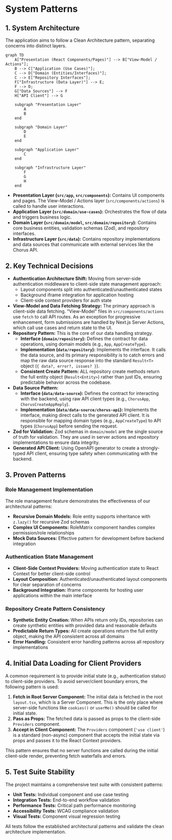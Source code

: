 # System Patterns

## 1. System Architecture

The application aims to follow a Clean Architecture pattern, separating concerns into distinct layers.

```mermaid
graph TD
    A["Presentation (React Components/Pages)"] --> B["View-Model / Actions"];
    B --> C["Application (Use Cases)"];
    C --> D["Domain (Entities/Interfaces)"];
    C --> E["Repository Interfaces"];
    F["Infrastructure (Data Layer)"] --> E;
    F --> D;
    G["Data Sources"] --> F
    H["API Client"] --> G

    subgraph "Presentation Layer"
        A
        B
    end

    subgraph "Domain Layer"
        D
        E
    end

    subgraph "Application Layer"
        C
    end

    subgraph "Infrastructure Layer"
        F
        G
        H
    end

```

- **Presentation Layer (`src/app`, `src/components`):** Contains UI components and pages. The View-Model / Actions layer (`src/components/actions`) is called to handle user interactions.
- **Application Layer (`src/domain/use-cases`):** Orchestrates the flow of data and triggers business logic.
- **Domain Layer (`src/domain/model`, `src/domain/repository`):** Contains core business entities, validation schemas (Zod), and repository interfaces.
- **Infrastructure Layer (`src/data`):** Contains repository implementations and data sources that communicate with external services like the Chorus API.

## 2. Key Technical Decisions

- **Authentication Architecture Shift:** Moving from server-side authentication middleware to client-side state management approach:
  - Layout components split into authenticated/unauthenticated states
  - Background iframe integration for application hosting
  - Client-side context providers for auth state
- **View-Model and Data Fetching Strategy:** The primary approach is client-side data fetching. "View-Model" files in `src/components/actions` use `fetch` to call API routes. As an exception for progressive enhancement, form submissions are handled by Next.js Server Actions, which call use cases and return state to the UI.
- **Repository Pattern:** This is the core of our data handling strategy.
  - **Interface (`domain/repository`):** Defines the contract for data operations, using domain models (e.g., `App`, `AppCreateType`).
  - **Implementation (`data/repository`):** Implements the interface. It calls the data source, and its primary responsibility is to catch errors and map the raw data source response into the standard `Result<T>` object (`{ data?, error?, issues? }`).
  - **Consistent Create Pattern:** ALL repository create methods return the full entity object (`Result<Entity>`) rather than just IDs, ensuring predictable behavior across the codebase.
- **Data Source Pattern:**
  - **Interface (`data/data-source`):** Defines the contract for interacting with the backend, using raw API client types (e.g., `ChorusApp`, `ChorusCreateAppReply`).
  - **Implementation (`data/data-source/chorus-api`):** Implements the interface, making direct calls to the generated API client. It is responsible for mapping domain types (e.g., `AppCreateType`) to API types (`ChorusApp`) before sending the request.
- **Zod for Validation:** Zod schemas in `domain/model` are the single source of truth for validation. They are used in server actions and repository implementations to ensure data integrity.
- **Generated API Client:** Using OpenAPI generator to create a strongly-typed API client, ensuring type safety when communicating with the backend.

## 3. Proven Patterns

### Role Management Implementation
The role management feature demonstrates the effectiveness of our architectural patterns:
- **Recursive Domain Models:** Role entity supports inheritance with `z.lazy()` for recursive Zod schemas
- **Complex UI Components:** RoleMatrix component handles complex permission/role relationships
- **Mock Data Sources:** Effective pattern for development before backend integration

### Authentication State Management
- **Client-Side Context Providers:** Moving authentication state to React Context for better client-side control
- **Layout Composition:** Authenticated/unauthenticated layout components for clear separation of concerns
- **Background Integration:** Iframe components for hosting user applications within the main interface

### Repository Create Pattern Consistency
- **Synthetic Entity Creation:** When APIs return only IDs, repositories can create synthetic entities with provided data and reasonable defaults
- **Predictable Return Types:** All create operations return the full entity object, making the API consistent across all domains
- **Error Handling:** Consistent error handling patterns across all repository implementations

## 4. Initial Data Loading for Client Providers

A common requirement is to provide initial state (e.g., authentication status) to client-side providers. To avoid server/client boundary errors, the following pattern is used:

1.  **Fetch in Root Server Component:** The initial data is fetched in the root `layout.tsx`, which is a Server Component. This is the only place where server-side functions like `cookies()` or `userMe()` should be called for initial state.
2.  **Pass as Props:** The fetched data is passed as props to the client-side `Providers` component.
3.  **Accept in Client Component:** The `Providers` component (`'use client'`) is a standard (non-async) component that accepts the initial state via props and passes it to the React Context providers.

This pattern ensures that no server functions are called during the initial client-side render, preventing fetch waterfalls and errors.

## 5. Test Suite Stability

The project maintains a comprehensive test suite with consistent patterns:
- **Unit Tests:** Individual component and use case testing
- **Integration Tests:** End-to-end workflow validation
- **Performance Tests:** Critical path performance monitoring
- **Accessibility Tests:** WCAG compliance validation
- **Visual Tests:** Component visual regression testing

All tests follow the established architectural patterns and validate the clean architecture implementation.
